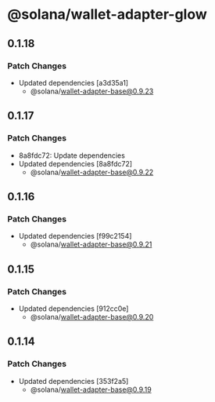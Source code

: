 # @solana/wallet-adapter-glow

## 0.1.18

### Patch Changes

-   Updated dependencies [a3d35a1]
    -   @solana/wallet-adapter-base@0.9.23

## 0.1.17

### Patch Changes

-   8a8fdc72: Update dependencies
-   Updated dependencies [8a8fdc72]
    -   @solana/wallet-adapter-base@0.9.22

## 0.1.16

### Patch Changes

-   Updated dependencies [f99c2154]
    -   @solana/wallet-adapter-base@0.9.21

## 0.1.15

### Patch Changes

-   Updated dependencies [912cc0e]
    -   @solana/wallet-adapter-base@0.9.20

## 0.1.14

### Patch Changes

-   Updated dependencies [353f2a5]
    -   @solana/wallet-adapter-base@0.9.19
